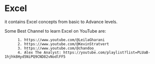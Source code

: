 # Excel
it contains Excel concepts from basic to Advance levels.

Some Best Channel to learn Excel on YouTube are:

          1. https://www.youtube.com/@LeilaGharani
          2. https://www.youtube.com/@KevinStratvert
          3. https://www.youtube.com/@chandoo_
          4. Alex The Analyst: https://youtube.com/playlist?list=PLUaB-1hjhk8Hyd5NiPQ9CND82vNodlFF5
